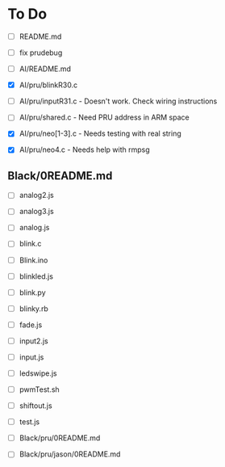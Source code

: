 # To Do

- [ ] README.md
- [ ] fix prudebug

- [ ] AI/README.md
- [x] AI/pru/blinkR30.c
- [ ] AI/pru/inputR31.c - Doesn't work.  Check wiring instructions
- [ ] AI/pru/shared.c - Need PRU address in ARM space
- [x] AI/pru/neo[1-3].c - Needs testing with real string
- [x] AI/pru/neo4.c - Needs help with rmpsg

## Black/0README.md
- [ ] analog2.js
- [ ] analog3.js
- [ ] analog.js
- [ ] blink.c
- [ ] Blink.ino
- [ ] blinkled.js
- [ ] blink.py
- [ ] blinky.rb
- [ ] fade.js
- [ ] input2.js
- [ ] input.js
- [ ] ledswipe.js
- [ ] pwmTest.sh
- [ ] shiftout.js
- [ ] test.js

- [ ] Black/pru/0README.md
- [ ] Black/pru/jason/0README.md